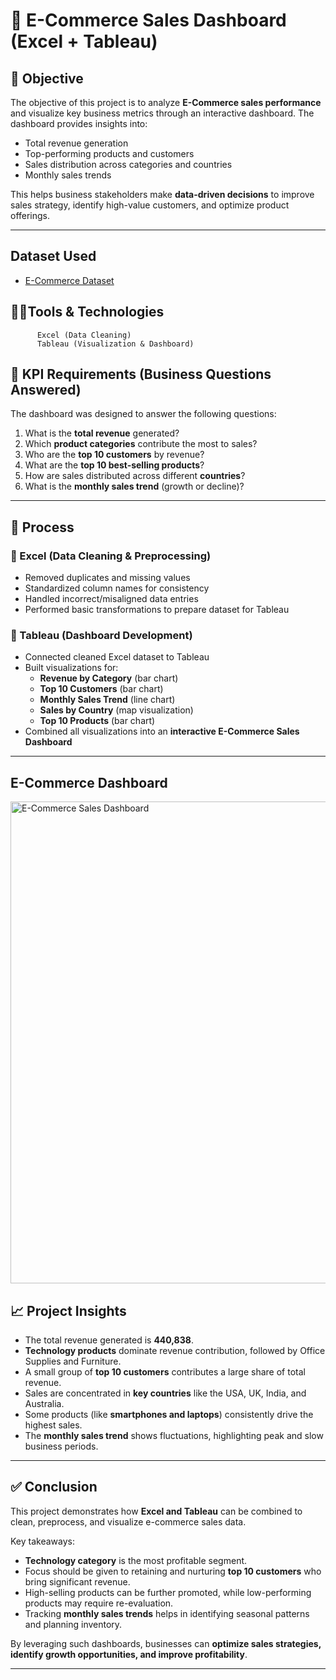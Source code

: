 
# 🛒 E-Commerce Sales Dashboard (Excel + Tableau)

## 🎯 Objective  
The objective of this project is to analyze **E-Commerce sales performance** and visualize key business metrics through an interactive dashboard. The dashboard provides insights into:  
- Total revenue generation  
- Top-performing products and customers  
- Sales distribution across categories and countries  
- Monthly sales trends  

This helps business stakeholders make **data-driven decisions** to improve sales strategy, identify high-value customers, and optimize product offerings.

---
## Dataset Used
- <a href="https://github.com/afrasumi0112-byte/E-Commerce-Sales-Analysis/blob/main/ecommerce_orders_dataset.csv">E-Commerce Dataset</a>

## 👨‍💻Tools & Technologies
          Excel (Data Cleaning)
          Tableau (Visualization & Dashboard)  
          
## 📌 KPI Requirements (Business Questions Answered)  
The dashboard was designed to answer the following questions:  
1. What is the **total revenue** generated?  
2. Which **product categories** contribute the most to sales?  
3. Who are the **top 10 customers** by revenue?  
4. What are the **top 10 best-selling products**?  
5. How are sales distributed across different **countries**?  
6. What is the **monthly sales trend** (growth or decline)?  

---

## 🔧 Process  

### 🔹 Excel (Data Cleaning & Preprocessing)  
- Removed duplicates and missing values  
- Standardized column names for consistency  
- Handled incorrect/misaligned data entries  
- Performed basic transformations to prepare dataset for Tableau  

### 🔹 Tableau (Dashboard Development)  
- Connected cleaned Excel dataset to Tableau  
- Built visualizations for:  
  - **Revenue by Category** (bar chart)  
  - **Top 10 Customers** (bar chart)  
  - **Monthly Sales Trend** (line chart)  
  - **Sales by Country** (map visualization)  
  - **Top 10 Products** (bar chart)  
- Combined all visualizations into an **interactive E-Commerce Sales Dashboard**  

---
## E-Commerce Dashboard
<img width="1256" height="771" alt="E-Commerce Sales Dashboard" src="https://github.com/user-attachments/assets/6d1613a9-38c5-4111-b054-adc728f27984" />

## 📈 Project Insights  
- The total revenue generated is **440,838**.  
- **Technology products** dominate revenue contribution, followed by Office Supplies and Furniture.  
- A small group of **top 10 customers** contributes a large share of total revenue.  
- Sales are concentrated in **key countries** like the USA, UK, India, and Australia.  
- Some products (like **smartphones and laptops**) consistently drive the highest sales.  
- The **monthly sales trend** shows fluctuations, highlighting peak and slow business periods.  

---

## ✅ Conclusion  
This project demonstrates how **Excel and Tableau** can be combined to clean, preprocess, and visualize e-commerce sales data.  

Key takeaways:  
- **Technology category** is the most profitable segment.  
- Focus should be given to retaining and nurturing **top 10 customers** who bring significant revenue.  
- High-selling products can be further promoted, while low-performing products may require re-evaluation.  
- Tracking **monthly sales trends** helps in identifying seasonal patterns and planning inventory.  

By leveraging such dashboards, businesses can **optimize sales strategies, identify growth opportunities, and improve profitability**.  

---

